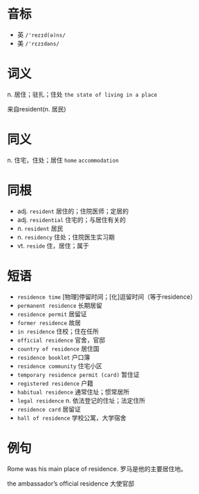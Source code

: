 # 音标

- 英 `/'rezɪd(ə)ns/`
- 美 `/'rɛzɪdəns/`

# 词义

n. 居住；驻扎；住处
`the state of living in a place`



来自resident(n. 居民)

# 同义

n. 住宅，住处；居住
`home` `accommodation`

# 同根

- adj. `resident` 居住的；住院医师；定居的
- adj. `residential` 住宅的；与居住有关的
- n. `resident` 居民
- n. `residency` 住处；住院医生实习期
- vt. `reside` 住，居住；属于

# 短语

- `residence time` [物理]停留时间；[化]逗留时间（等于residence）
- `permanent residence` 长期居留
- `residence permit` 居留证
- `former residence` 故居
- `in residence` 住校；住在任所
- `official residence` 官舍，官邸
- `country of residence` 居住国
- `residence booklet` 户口簿
- `residence community` 住宅小区
- `temporary residence permit (card)` 暂住证
- `registered residence` 户籍
- `habitual residence` 通常住址；惯常居所
- `legal residence` n. 依法登记的住址；法定住所
- `residence card` 居留证
- `hall of residence` 学校公寓，大学宿舍

# 例句

Rome was his main place of residence.
罗马是他的主要居住地。

the ambassador’s official residence
大使官邸



